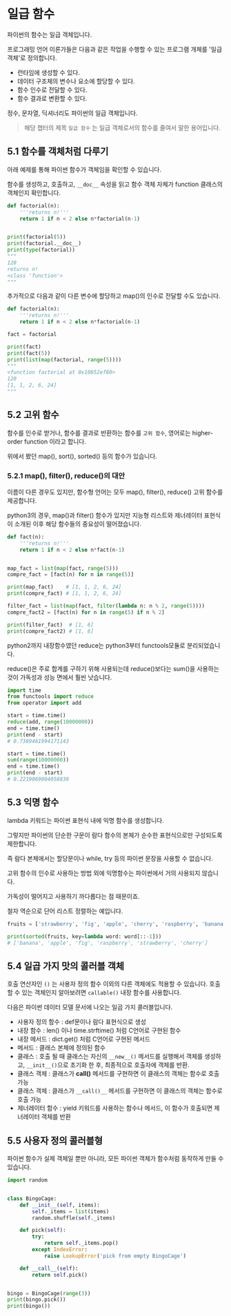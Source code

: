 # 일급 함수

파이썬의 함수는 일급 객체입니다. 

프로그래밍 언어 이론가들은 다음과 같은 작업을 수행할 수 있는 프로그램 개체를 '일급 객체'로 정의합니다.

* 런타임에 생성할 수 있다.
* 데이터 구조체의 변수나 요소에 할당할 수 있다.
* 함수 인수로 전달할 수 있다.
* 함수 결과로 변환할 수 있다.

정수, 문자열, 딕셔너리도 파이썬의 일급 객체입니다. 

> 해당 챕터의 제목 `일급 함수` 는 일급 객체로서의 함수를 줄여서 말한 용어입니다.



## 5.1 함수를 객체처럼 다루기

아래 예제를 통해 파이썬 함수가 객체임을 확인할 수 있습니다.

함수를 생성하고, 호출하고, `__doc__` 속성을 읽고 함수 객체 자체가 function 클래스의 객체인지 확인합니다.

```python
def factorial(n):
    '''returns n!'''
    return 1 if n < 2 else n*factorial(n-1)


print(factorial(5))
print(factorial.__doc__)
print(type(factorial))
"""
120
returns n!
<class 'function'>
"""
```



추가적으로 다음과 같이 다른 변수에 할당하고 map()의 인수로 전달할 수도 있습니다.

``` python
def factorial(n):
    '''returns n!'''
    return 1 if n < 2 else n*factorial(n-1)

fact = factorial

print(fact)
print(fact(5))
print(list(map(factorial, range(5))))
"""
<function factorial at 0x10852ef80>
120
[1, 1, 2, 6, 24]
"""
```





## 5.2 고위 함수

함수를 인수로 받거나, 함수를 결과로 반환하는 함수를 `고위 함수`, 영어로는 higher-order function 이라고 합니다.

위에서 봤던 map(), sort(), sorted() 등의 함수가 있습니다.



### 5.2.1 map(), filter(), reduce()의 대안

이름이 다른 경우도 있지만, 함수형 언어는 모두 map(), filter(), reduce() 고위 함수를 제공합니다. 

python3의 경우, map()과 filter() 함수가 있지만 지능형 리스트와 제너레이터 표현식이 소개된 이후 해당 함수들의 중요성이 떨어졌습니다.

``` python
def fact(n):
    '''returns n!'''
    return 1 if n < 2 else n*fact(n-1)


map_fact = list(map(fact, range(5)))
compre_fact = [fact(n) for n in range(5)]

print(map_fact)    # [1, 1, 2, 6, 24]  
print(compre_fact) # [1, 1, 2, 6, 24]

filter_fact = list(map(fact, filter(lambda n: n % 2, range(5))))
compre_fact2 = [fact(n) for n in range(5) if n % 2]

print(filter_fact)  # [1, 6]
print(compre_fact2) # [1, 6]
```



python2까지 내장함수였던 reduce는 python3부터 functools모듈로 분리되었습니다.

reduce()은 주로 합계를 구하기 위해 사용되는데 reduce()보다는 sum()을 사용하는 것이 가독성과 성능 면에서 훨씬 낫습니다.

``` python
import time
from functools import reduce
from operator import add

start = time.time()
reduce(add, range(10000000))
end = time.time()
print(end - start)
# 0.7389461994171143

start = time.time()
sum(range(10000000))
end = time.time()
print(end - start)
# 0.2219069004058838
```





## 5.3 익명 함수

lambda 키워드는 파이썬 표현식 내에 익명 함수를 생성합니다.

그렇지만 파이썬의 단순한 구문이 람다 함수의 본체가 순수한 표현식으로만 구성되도록 제한합니다.

즉 람다 본체에서는 할당문이나 while, try 등의 파이썬 문장을 사용할 수 없습니다.

고위 함수의 인수로 사용하는 방법 외에 익명함수는 파이썬에서 거의 사용되지 않습니다.

가독성이 떨어지고 사용하기 까다롭다는 점 때문이죠.

철자 역순으로 단어 리스트 정렬하는 예입니다.

```python
fruits = ['strawberry', 'fig', 'apple', 'cherry', 'raspberry', 'banana']

print(sorted(fruits, key=lambda word: word[::-1]))
# ['banana', 'apple', 'fig', 'raspberry', 'strawberry', 'cherry']
```





## 5.4 일곱 가지 맛의 콜러블 객체

호출 연산자인 `()` 는 사용자 정의 함수 이외의 다른 객체에도 적용할 수 있습니다. 호출할 수 있는 객체인지 알아보려면 `callable()` 내장 함수를 사용합니다.

다음은 파이썬 데이터 모델 문서에 나오는 일곱 가지 콜러블입니다.

* 사용자 정의 함수 : def문이나 람다 표현식으로 생성
* 내장 함수 : len() 이나 time.strftime() 처럼 C언어로 구현된 함수
* 내장 메서드 : dict.get() 처럼 C언어로 구현된 메서드
* 메서드 : 클래스 본체에 정의된 함수
* 클래스 : 호출 될 때 클래스는 자신의 `__new__()` 메서드를 실행해서 객체를 생성하고, `__init__()`으로 초기화 한 후, 최종적으로 호출자에 객체를 반환.
* 클래스 객체 : 클래스가 __call()__ 메서드를 구현하면 이 클래스의 객체는 함수로 호출 가능
* 클래스 객체 : 클래스가 `__call()__` 메서드를 구현하면 이 클래스의 객체는 함수로 호출 가능
* 제너레이터 함수 : yield 키워드를 사용하는 함수나 메서드, 이 함수가 호출되면 제너레이터 객체를 반환





## 5.5 사용자 정의 콜러블형

파이썬 함수가 실제 객체일 뿐만 아니라, 모든 파이썬 객체가 함수처럼 동작하게 만들 수 있습니다.

``` python
import random


class BingoCage:
    def __init__(self, items):
        self._items = list(items)
        random.shuffle(self._items)

    def pick(self):
        try:
            return self._items.pop()
        except IndexError:
            raise LookupError('pick from empty BingoCage')

    def __call__(self):
        return self.pick()


bingo = BingoCage(range(3))
print(bingo.pick())
print(bingo())
```

